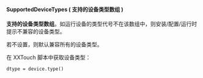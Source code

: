 #### SupportedDeviceTypes \( 支持的设备类型数组 \)

**支持的设备类型数组**。如运行设备的类型代号不在该数组中，则安装/配置/运行时提示不兼容的设备类型。

若不设置，则默认兼容所有的设备类型。

在 XXTouch 脚本中获取设备类型：

    dtype = device.type()
